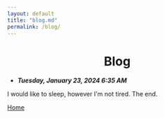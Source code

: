 ```yaml
---
layout: default
title: "blog.md"
permalink: /blog/
---
```


<h1 style="text-align: center;">Blog</h1>

- ***Tuesday, January 23, 2024 6:35 AM***

I would like to sleep, however I'm not tired. The end.

[Home](/)
